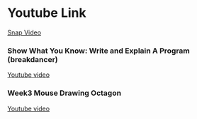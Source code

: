 # Youtube Link
[Snap Video](https://youtu.be/uJ0GuDZu5aU)

### Show What You Know: Write and Explain A Program (breakdancer)
[Youtube video](https://youtu.be/bWfYWc-U5BE)

### Week3 Mouse Drawing Octagon
[Youtube video](https://youtu.be/4vEkiAaQIsQ)